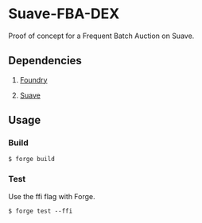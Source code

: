 # Suave-FBA-DEX

Proof of concept for a Frequent Batch Auction on Suave.

## Dependencies
1. <a href=https://book.getfoundry.sh/getting-started/installation>Foundry</a>

2. <a href=https://github.com/flashbots/suave-geth>Suave</a>


## Usage

### Build

```shell
$ forge build
```

### Test

Use the ffi flag with Forge.

```shell
$ forge test --ffi
```

